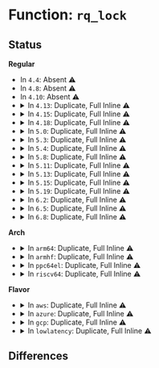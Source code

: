 # Function: <code>rq_lock</code>

## Status
<b>Regular</b>
<ul>
<li>
In <code>4.4</code>: Absent ⚠️
</li>
<li>
In <code>4.8</code>: Absent ⚠️
</li>
<li>
In <code>4.10</code>: Absent ⚠️
</li>
<li>
<details>
<summary>In <code>4.13</code>: Duplicate, Full Inline ⚠️</summary>

**Collision:** Static Duplication

**Inline:** Full

**Transformation:** False

**Instances:**

```
In kernel/sched/core.c (ffffffff810b30a0)
Location: kernel/sched/sched.h:1726
Inline: True
Inline callers:
  - kernel/sched/core.c:sys_sched_yield
  - kernel/sched/core.c:__schedule
  - kernel/sched/core.c:scheduler_tick
  - kernel/sched/core.c:try_to_wake_up
  - kernel/sched/core.c:migration_cpu_stop
  - kernel/sched/core.c:move_queued_task
  - kernel/sched/core.c:__hrtick_start
  - kernel/sched/core.c:hrtick
```
```
In kernel/sched/fair.c (ffffffff810bb538)
Location: kernel/sched/sched.h:1726
Inline: True
Inline callers:
  - kernel/sched/fair.c:task_fork_fair
  - kernel/sched/fair.c:active_load_balance_cpu_stop
  - kernel/sched/fair.c:load_balance
  - kernel/sched/fair.c:cpu_load_update_nohz_stop
  - kernel/sched/fair.c:distribute_cfs_runtime
```
</details>
</li>
<li>
<details>
<summary>In <code>4.15</code>: Duplicate, Full Inline ⚠️</summary>

**Collision:** Static Duplication

**Inline:** Full

**Transformation:** False

**Instances:**

```
In kernel/sched/core.c (ffffffff810ba4a0)
Location: kernel/sched/sched.h:1765
Inline: True
Inline callers:
  - kernel/sched/core.c:sys_sched_yield
  - kernel/sched/core.c:__schedule
  - kernel/sched/core.c:scheduler_tick
  - kernel/sched/core.c:try_to_wake_up
  - kernel/sched/core.c:migration_cpu_stop
  - kernel/sched/core.c:__hrtick_start
  - kernel/sched/core.c:hrtick
```
```
In kernel/sched/fair.c (ffffffff810c3298)
Location: kernel/sched/sched.h:1765
Inline: True
Inline callers:
  - kernel/sched/fair.c:task_fork_fair
  - kernel/sched/fair.c:active_load_balance_cpu_stop
  - kernel/sched/fair.c:load_balance
  - kernel/sched/fair.c:cpu_load_update_nohz_stop
  - kernel/sched/fair.c:distribute_cfs_runtime
```
</details>
</li>
<li>
<details>
<summary>In <code>4.18</code>: Duplicate, Full Inline ⚠️</summary>

**Collision:** Static Duplication

**Inline:** Full

**Transformation:** False

**Instances:**

```
In kernel/sched/core.c (ffffffff810bec10)
Location: kernel/sched/sched.h:1809
Inline: True
Inline callers:
  - kernel/sched/core.c:do_sched_yield
  - kernel/sched/core.c:__schedule
  - kernel/sched/core.c:scheduler_tick
  - kernel/sched/core.c:try_to_wake_up
  - kernel/sched/core.c:migration_cpu_stop
  - kernel/sched/core.c:__hrtick_start
  - kernel/sched/core.c:hrtick
```
```
In kernel/sched/fair.c (ffffffff810c9798)
Location: kernel/sched/sched.h:1809
Inline: True
Inline callers:
  - kernel/sched/fair.c:task_fork_fair
  - kernel/sched/fair.c:active_load_balance_cpu_stop
  - kernel/sched/fair.c:load_balance
  - kernel/sched/fair.c:cpu_load_update_nohz_stop
  - kernel/sched/fair.c:distribute_cfs_runtime
```
</details>
</li>
<li>
<details>
<summary>In <code>5.0</code>: Duplicate, Full Inline ⚠️</summary>

**Collision:** Static Duplication

**Inline:** Full

**Transformation:** False

**Instances:**

```
In kernel/sched/core.c (ffffffff810c7eb0)
Location: kernel/sched/sched.h:1146
Inline: True
Inline callers:
  - kernel/sched/core.c:do_sched_yield
  - kernel/sched/core.c:__schedule
  - kernel/sched/core.c:scheduler_tick
  - kernel/sched/core.c:try_to_wake_up
  - kernel/sched/core.c:migration_cpu_stop
  - kernel/sched/core.c:__hrtick_start
  - kernel/sched/core.c:hrtick
```
```
In kernel/sched/fair.c (ffffffff810d3b7b)
Location: kernel/sched/sched.h:1146
Inline: True
Inline callers:
  - kernel/sched/fair.c:task_fork_fair
  - kernel/sched/fair.c:active_load_balance_cpu_stop
  - kernel/sched/fair.c:load_balance
  - kernel/sched/fair.c:cpu_load_update_nohz_stop
  - kernel/sched/fair.c:distribute_cfs_runtime
```
```
In kernel/sched/psi.c (ffffffff810ef83e)
Location: kernel/sched/sched.h:1146
Inline: True
Inline callers:
  - kernel/sched/psi.c:psi_memstall_leave
  - kernel/sched/psi.c:psi_memstall_enter
```
</details>
</li>
<li>
<details>
<summary>In <code>5.3</code>: Duplicate, Full Inline ⚠️</summary>

**Collision:** Static Duplication

**Inline:** Full

**Transformation:** False

**Instances:**

```
In kernel/sched/core.c (ffffffff810ceec1)
Location: kernel/sched/sched.h:1204
Inline: True
Inline callers:
  - kernel/sched/core.c:do_sched_yield
  - kernel/sched/core.c:__schedule
  - kernel/sched/core.c:scheduler_tick
  - kernel/sched/core.c:try_to_wake_up
  - kernel/sched/core.c:migration_cpu_stop
  - kernel/sched/core.c:__hrtick_start
  - kernel/sched/core.c:hrtick
```
```
In kernel/sched/fair.c (ffffffff810db07b)
Location: kernel/sched/sched.h:1204
Inline: True
Inline callers:
  - kernel/sched/fair.c:task_fork_fair
  - kernel/sched/fair.c:active_load_balance_cpu_stop
  - kernel/sched/fair.c:load_balance
```
```
In kernel/sched/psi.c (ffffffff810f6cde)
Location: kernel/sched/sched.h:1204
Inline: True
Inline callers:
  - kernel/sched/psi.c:psi_memstall_leave
  - kernel/sched/psi.c:psi_memstall_enter
```
</details>
</li>
<li>
<details>
<summary>In <code>5.4</code>: Duplicate, Full Inline ⚠️</summary>

**Collision:** Static Duplication

**Inline:** Full

**Transformation:** False

**Instances:**

```
In kernel/sched/core.c (ffffffff810d8c81)
Location: kernel/sched/sched.h:1212
Inline: True
Inline callers:
  - kernel/sched/core.c:do_sched_yield
  - kernel/sched/core.c:__schedule
  - kernel/sched/core.c:scheduler_tick
  - kernel/sched/core.c:try_to_wake_up
  - kernel/sched/core.c:migration_cpu_stop
  - kernel/sched/core.c:__hrtick_start
  - kernel/sched/core.c:hrtick
```
```
In kernel/sched/fair.c (ffffffff810e4f8b)
Location: kernel/sched/sched.h:1212
Inline: True
Inline callers:
  - kernel/sched/fair.c:task_fork_fair
  - kernel/sched/fair.c:active_load_balance_cpu_stop
  - kernel/sched/fair.c:load_balance
```
```
In kernel/sched/psi.c (ffffffff81102a6e)
Location: kernel/sched/sched.h:1212
Inline: True
Inline callers:
  - kernel/sched/psi.c:psi_memstall_leave
  - kernel/sched/psi.c:psi_memstall_enter
```
</details>
</li>
<li>
<details>
<summary>In <code>5.8</code>: Duplicate, Full Inline ⚠️</summary>

**Collision:** Static Duplication

**Inline:** Full

**Transformation:** False

**Instances:**

```
In kernel/sched/core.c (ffffffff810e1b11)
Location: kernel/sched/sched.h:1260
Inline: True
Inline callers:
  - kernel/sched/core.c:do_sched_yield
  - kernel/sched/core.c:__schedule
  - kernel/sched/core.c:scheduler_tick
  - kernel/sched/core.c:try_to_wake_up
  - kernel/sched/core.c:migration_cpu_stop
  - kernel/sched/core.c:move_queued_task
  - kernel/sched/core.c:__hrtick_start
  - kernel/sched/core.c:hrtick
```
```
In kernel/sched/fair.c (ffffffff810ee4fb)
Location: kernel/sched/sched.h:1260
Inline: True
Inline callers:
  - kernel/sched/fair.c:task_fork_fair
  - kernel/sched/fair.c:active_load_balance_cpu_stop
  - kernel/sched/fair.c:load_balance
```
```
In kernel/sched/psi.c (ffffffff8110da8d)
Location: kernel/sched/sched.h:1260
Inline: True
Inline callers:
  - kernel/sched/psi.c:psi_memstall_leave
  - kernel/sched/psi.c:psi_memstall_enter
```
</details>
</li>
<li>
<details>
<summary>In <code>5.11</code>: Duplicate, Full Inline ⚠️</summary>

**Collision:** Static Duplication

**Inline:** Full

**Transformation:** False

**Instances:**

```
In kernel/sched/core.c (ffffffff810e082c)
Location: kernel/sched/sched.h:1318
Inline: True
Inline callers:
  - kernel/sched/core.c:__balance_push_cpu_stop
  - kernel/sched/core.c:do_sched_yield
  - kernel/sched/core.c:__schedule
  - kernel/sched/core.c:scheduler_tick
  - kernel/sched/core.c:try_to_wake_up
  - kernel/sched/core.c:migration_cpu_stop
  - kernel/sched/core.c:move_queued_task
  - kernel/sched/core.c:__hrtick_start
  - kernel/sched/core.c:hrtick
```
```
In kernel/sched/fair.c (ffffffff810ec2fb)
Location: kernel/sched/sched.h:1318
Inline: True
Inline callers:
  - kernel/sched/fair.c:task_fork_fair
  - kernel/sched/fair.c:active_load_balance_cpu_stop
  - kernel/sched/fair.c:load_balance
```
```
In kernel/sched/psi.c (ffffffff8110adad)
Location: kernel/sched/sched.h:1318
Inline: True
Inline callers:
  - kernel/sched/psi.c:psi_memstall_leave
  - kernel/sched/psi.c:psi_memstall_enter
```
</details>
</li>
<li>
<details>
<summary>In <code>5.13</code>: Duplicate, Full Inline ⚠️</summary>

**Collision:** Static Duplication

**Inline:** Full

**Transformation:** False

**Instances:**

```
In kernel/sched/core.c (ffffffff810e264c)
Location: kernel/sched/sched.h:1331
Inline: True
Inline callers:
  - kernel/sched/core.c:__balance_push_cpu_stop
  - kernel/sched/core.c:do_sched_yield
  - kernel/sched/core.c:__schedule
  - kernel/sched/core.c:scheduler_tick
  - kernel/sched/core.c:try_to_wake_up
  - kernel/sched/core.c:migration_cpu_stop
  - kernel/sched/core.c:move_queued_task
  - kernel/sched/core.c:__hrtick_start
  - kernel/sched/core.c:hrtick
```
```
In kernel/sched/fair.c (ffffffff810eec9b)
Location: kernel/sched/sched.h:1331
Inline: True
Inline callers:
  - kernel/sched/fair.c:task_fork_fair
  - kernel/sched/fair.c:active_load_balance_cpu_stop
  - kernel/sched/fair.c:load_balance
```
```
In kernel/sched/psi.c (ffffffff8110c9dd)
Location: kernel/sched/sched.h:1331
Inline: True
Inline callers:
  - kernel/sched/psi.c:psi_memstall_leave
  - kernel/sched/psi.c:psi_memstall_enter
```
</details>
</li>
<li>
<details>
<summary>In <code>5.15</code>: Duplicate, Full Inline ⚠️</summary>

**Collision:** Static Duplication

**Inline:** Full

**Transformation:** False

**Instances:**

```
In kernel/sched/core.c (ffffffff810f8c4c)
Location: kernel/sched/sched.h:1618
Inline: True
Inline callers:
  - kernel/sched/core.c:__balance_push_cpu_stop
  - kernel/sched/core.c:do_sched_yield
  - kernel/sched/core.c:__schedule
  - kernel/sched/core.c:scheduler_tick
  - kernel/sched/core.c:try_to_wake_up
  - kernel/sched/core.c:migration_cpu_stop
  - kernel/sched/core.c:move_queued_task
  - kernel/sched/core.c:__hrtick_start
  - kernel/sched/core.c:hrtick
```
```
In kernel/sched/fair.c (ffffffff8110755b)
Location: kernel/sched/sched.h:1618
Inline: True
Inline callers:
  - kernel/sched/fair.c:task_fork_fair
  - kernel/sched/fair.c:active_load_balance_cpu_stop
  - kernel/sched/fair.c:load_balance
```
```
In kernel/sched/psi.c (ffffffff8112ba1f)
Location: kernel/sched/sched.h:1618
Inline: True
Inline callers:
  - kernel/sched/psi.c:psi_memstall_leave
  - kernel/sched/psi.c:psi_memstall_enter
```
</details>
</li>
<li>
<details>
<summary>In <code>5.19</code>: Duplicate, Full Inline ⚠️</summary>

**Collision:** Static Duplication

**Inline:** Full

**Transformation:** False

**Instances:**

```
In kernel/sched/core.c (ffffffff8111503c)
Location: kernel/sched/sched.h:1599
Inline: True
Inline callers:
  - kernel/sched/core.c:__balance_push_cpu_stop
  - kernel/sched/core.c:do_sched_yield
  - kernel/sched/core.c:__schedule
  - kernel/sched/core.c:scheduler_tick
  - kernel/sched/core.c:try_to_wake_up
  - kernel/sched/core.c:migration_cpu_stop
  - kernel/sched/core.c:move_queued_task
  - kernel/sched/core.c:__hrtick_start
  - kernel/sched/core.c:hrtick
```
```
In kernel/sched/fair.c (ffffffff8112479d)
Location: kernel/sched/sched.h:1599
Inline: True
Inline callers:
  - kernel/sched/fair.c:task_fork_fair
  - kernel/sched/fair.c:active_load_balance_cpu_stop
  - kernel/sched/fair.c:load_balance
```
```
In kernel/sched/build_policy.c (ffffffff8113204c)
Location: kernel/sched/sched.h:1599
Inline: True
Inline callers:
  - kernel/sched/build_policy.c:migrate_task_rq_dl
  - kernel/sched/build_policy.c:do_sched_rt_period_timer
```
```
In kernel/sched/build_utility.c (ffffffff8114c1b5)
Location: kernel/sched/sched.h:1599
Inline: True
Inline callers:
  - kernel/sched/build_utility.c:psi_memstall_leave
  - kernel/sched/build_utility.c:psi_memstall_enter
```
</details>
</li>
<li>
<details>
<summary>In <code>6.2</code>: Duplicate, Full Inline ⚠️</summary>

**Collision:** Static Duplication

**Inline:** Full

**Transformation:** False

**Instances:**

```
In kernel/sched/core.c (ffffffff8113c3dc)
Location: kernel/sched/sched.h:1645
Inline: True
Inline callers:
  - kernel/sched/core.c:__balance_push_cpu_stop
  - kernel/sched/core.c:do_sched_yield
  - kernel/sched/core.c:__schedule
  - kernel/sched/core.c:scheduler_tick
  - kernel/sched/core.c:try_to_wake_up
  - kernel/sched/core.c:migration_cpu_stop
  - kernel/sched/core.c:move_queued_task
  - kernel/sched/core.c:__hrtick_start
  - kernel/sched/core.c:hrtick
```
```
In kernel/sched/fair.c (ffffffff8114c7bd)
Location: kernel/sched/sched.h:1645
Inline: True
Inline callers:
  - kernel/sched/fair.c:task_fork_fair
  - kernel/sched/fair.c:active_load_balance_cpu_stop
  - kernel/sched/fair.c:load_balance
```
```
In kernel/sched/build_policy.c (ffffffff8115c31c)
Location: kernel/sched/sched.h:1645
Inline: True
Inline callers:
  - kernel/sched/build_policy.c:migrate_task_rq_dl
  - kernel/sched/build_policy.c:do_sched_rt_period_timer
```
```
In kernel/sched/build_utility.c (ffffffff8117a91d)
Location: kernel/sched/sched.h:1645
Inline: True
Inline callers:
  - kernel/sched/build_utility.c:psi_memstall_enter
```
</details>
</li>
<li>
<details>
<summary>In <code>6.5</code>: Duplicate, Full Inline ⚠️</summary>

**Collision:** Static Duplication

**Inline:** Full

**Transformation:** False

**Instances:**

```
In kernel/sched/core.c (ffffffff8115001c)
Location: kernel/sched/sched.h:1672
Inline: True
Inline callers:
  - kernel/sched/core.c:__balance_push_cpu_stop
  - kernel/sched/core.c:do_sched_yield
  - kernel/sched/core.c:__schedule
  - kernel/sched/core.c:scheduler_tick
  - kernel/sched/core.c:try_to_wake_up
  - kernel/sched/core.c:migration_cpu_stop
  - kernel/sched/core.c:move_queued_task
  - kernel/sched/core.c:__hrtick_start
  - kernel/sched/core.c:hrtick
```
```
In kernel/sched/fair.c (ffffffff8115c78d)
Location: kernel/sched/sched.h:1672
Inline: True
Inline callers:
  - kernel/sched/fair.c:task_fork_fair
  - kernel/sched/fair.c:active_load_balance_cpu_stop
  - kernel/sched/fair.c:load_balance
  - kernel/sched/fair.c:__cfsb_csd_unthrottle
```
```
In kernel/sched/build_policy.c (ffffffff8116c6dc)
Location: kernel/sched/sched.h:1672
Inline: True
Inline callers:
  - kernel/sched/build_policy.c:migrate_task_rq_dl
  - kernel/sched/build_policy.c:do_sched_rt_period_timer
```
```
In kernel/sched/build_utility.c (ffffffff8118b47d)
Location: kernel/sched/sched.h:1672
Inline: True
Inline callers:
  - kernel/sched/build_utility.c:psi_memstall_enter
```
</details>
</li>
<li>
<details>
<summary>In <code>6.8</code>: Duplicate, Full Inline ⚠️</summary>

**Collision:** Static Duplication

**Inline:** Full

**Transformation:** False

**Instances:**

```
In kernel/sched/core.c (ffffffff8115beec)
Location: kernel/sched/sched.h:1696
Inline: True
Inline callers:
  - kernel/sched/core.c:__balance_push_cpu_stop
  - kernel/sched/core.c:do_sched_yield
  - kernel/sched/core.c:__schedule
  - kernel/sched/core.c:scheduler_tick
  - kernel/sched/core.c:try_to_wake_up
  - kernel/sched/core.c:migration_cpu_stop
  - kernel/sched/core.c:move_queued_task
  - kernel/sched/core.c:__hrtick_start
  - kernel/sched/core.c:hrtick
```
```
In kernel/sched/fair.c (ffffffff8116bcf6)
Location: kernel/sched/sched.h:1696
Inline: True
Inline callers:
  - kernel/sched/fair.c:task_fork_fair
  - kernel/sched/fair.c:active_load_balance_cpu_stop
  - kernel/sched/fair.c:load_balance
  - kernel/sched/fair.c:__cfsb_csd_unthrottle
```
```
In kernel/sched/build_policy.c (ffffffff81179f6c)
Location: kernel/sched/sched.h:1696
Inline: True
Inline callers:
  - kernel/sched/build_policy.c:migrate_task_rq_dl
  - kernel/sched/build_policy.c:inactive_task_timer
  - kernel/sched/build_policy.c:dl_task_timer
  - kernel/sched/build_policy.c:do_sched_rt_period_timer
```
```
In kernel/sched/build_utility.c (ffffffff81199dae)
Location: kernel/sched/sched.h:1696
Inline: True
Inline callers:
  - kernel/sched/build_utility.c:psi_memstall_enter
```
</details>
</li>
</ul>
<b>Arch</b>
<ul>
<li>
<details>
<summary>In <code>arm64</code>: Duplicate, Full Inline ⚠️</summary>

**Collision:** Static Duplication

**Inline:** Full

**Transformation:** False

**Instances:**

```
In kernel/sched/core.c (ffff800010138ec4)
Location: kernel/sched/sched.h:1212
Inline: True
Inline callers:
  - kernel/sched/core.c:do_sched_yield
  - kernel/sched/core.c:__schedule
  - kernel/sched/core.c:scheduler_tick
  - kernel/sched/core.c:try_to_wake_up
  - kernel/sched/core.c:migration_cpu_stop
  - kernel/sched/core.c:move_queued_task
  - kernel/sched/core.c:__hrtick_start
  - kernel/sched/core.c:hrtick
```
```
In kernel/sched/fair.c (ffff800010144f14)
Location: kernel/sched/sched.h:1212
Inline: True
Inline callers:
  - kernel/sched/fair.c:task_fork_fair
  - kernel/sched/fair.c:active_load_balance_cpu_stop
  - kernel/sched/fair.c:load_balance
```
```
In kernel/sched/psi.c (ffff800010167868)
Location: kernel/sched/sched.h:1212
Inline: True
Inline callers:
  - kernel/sched/psi.c:psi_memstall_leave
  - kernel/sched/psi.c:psi_memstall_enter
```
</details>
</li>
<li>
<details>
<summary>In <code>armhf</code>: Duplicate, Full Inline ⚠️</summary>

**Collision:** Static Duplication

**Inline:** Full

**Transformation:** False

**Instances:**

```
In kernel/sched/core.c (c038821c)
Location: kernel/sched/sched.h:1212
Inline: True
Inline callers:
  - kernel/sched/core.c:do_sched_yield
  - kernel/sched/core.c:__schedule
  - kernel/sched/core.c:scheduler_tick
  - kernel/sched/core.c:try_to_wake_up
  - kernel/sched/core.c:migration_cpu_stop
  - kernel/sched/core.c:move_queued_task
  - kernel/sched/core.c:__hrtick_start
  - kernel/sched/core.c:hrtick
```
```
In kernel/sched/fair.c (c0392820)
Location: kernel/sched/sched.h:1212
Inline: True
Inline callers:
  - kernel/sched/fair.c:task_fork_fair
  - kernel/sched/fair.c:active_load_balance_cpu_stop
  - kernel/sched/fair.c:load_balance
```
```
In kernel/sched/psi.c (c03b468c)
Location: kernel/sched/sched.h:1212
Inline: True
Inline callers:
  - kernel/sched/psi.c:psi_memstall_leave
  - kernel/sched/psi.c:psi_memstall_enter
```
</details>
</li>
<li>
<details>
<summary>In <code>ppc64el</code>: Duplicate, Full Inline ⚠️</summary>

**Collision:** Static Duplication

**Inline:** Full

**Transformation:** False

**Instances:**

```
In kernel/sched/core.c (c000000000185414)
Location: kernel/sched/sched.h:1212
Inline: True
Inline callers:
  - kernel/sched/core.c:do_sched_yield
  - kernel/sched/core.c:__schedule
  - kernel/sched/core.c:scheduler_tick
  - kernel/sched/core.c:try_to_wake_up
  - kernel/sched/core.c:migration_cpu_stop
  - kernel/sched/core.c:move_queued_task
  - kernel/sched/core.c:__hrtick_start
  - kernel/sched/core.c:hrtick
```
```
In kernel/sched/fair.c (c000000000196054)
Location: kernel/sched/sched.h:1212
Inline: True
Inline callers:
  - kernel/sched/fair.c:task_fork_fair
  - kernel/sched/fair.c:active_load_balance_cpu_stop
  - kernel/sched/fair.c:load_balance
```
```
In kernel/sched/psi.c (c0000000001bf61c)
Location: kernel/sched/sched.h:1212
Inline: True
Inline callers:
  - kernel/sched/psi.c:psi_memstall_leave
  - kernel/sched/psi.c:psi_memstall_enter
```
</details>
</li>
<li>
<details>
<summary>In <code>riscv64</code>: Duplicate, Full Inline ⚠️</summary>

**Collision:** Static Duplication

**Inline:** Full

**Transformation:** False

**Instances:**

```
In kernel/sched/core.c (ffffffe0000e8c12)
Location: kernel/sched/sched.h:1212
Inline: True
Inline callers:
  - kernel/sched/core.c:do_sched_yield
  - kernel/sched/core.c:__schedule
  - kernel/sched/core.c:scheduler_tick
  - kernel/sched/core.c:try_to_wake_up
  - kernel/sched/core.c:migration_cpu_stop
  - kernel/sched/core.c:move_queued_task
  - kernel/sched/core.c:__hrtick_start
  - kernel/sched/core.c:hrtick
```
```
In kernel/sched/fair.c (ffffffe0000f18b8)
Location: kernel/sched/sched.h:1212
Inline: True
Inline callers:
  - kernel/sched/fair.c:task_fork_fair
  - kernel/sched/fair.c:active_load_balance_cpu_stop
  - kernel/sched/fair.c:load_balance
```
```
In kernel/sched/psi.c (ffffffe000109dd4)
Location: kernel/sched/sched.h:1212
Inline: True
Inline callers:
  - kernel/sched/psi.c:psi_memstall_leave
  - kernel/sched/psi.c:psi_memstall_enter
```
</details>
</li>
</ul>
<b>Flavor</b>
<ul>
<li>
<details>
<summary>In <code>aws</code>: Duplicate, Full Inline ⚠️</summary>

**Collision:** Static Duplication

**Inline:** Full

**Transformation:** False

**Instances:**

```
In kernel/sched/core.c (ffffffff810d3151)
Location: kernel/sched/sched.h:1212
Inline: True
Inline callers:
  - kernel/sched/core.c:do_sched_yield
  - kernel/sched/core.c:__schedule
  - kernel/sched/core.c:scheduler_tick
  - kernel/sched/core.c:try_to_wake_up
  - kernel/sched/core.c:migration_cpu_stop
  - kernel/sched/core.c:__hrtick_start
  - kernel/sched/core.c:hrtick
```
```
In kernel/sched/fair.c (ffffffff810df13b)
Location: kernel/sched/sched.h:1212
Inline: True
Inline callers:
  - kernel/sched/fair.c:task_fork_fair
  - kernel/sched/fair.c:active_load_balance_cpu_stop
  - kernel/sched/fair.c:load_balance
```
```
In kernel/sched/psi.c (ffffffff810fbd7e)
Location: kernel/sched/sched.h:1212
Inline: True
Inline callers:
  - kernel/sched/psi.c:psi_memstall_leave
  - kernel/sched/psi.c:psi_memstall_enter
```
</details>
</li>
<li>
<details>
<summary>In <code>azure</code>: Duplicate, Full Inline ⚠️</summary>

**Collision:** Static Duplication

**Inline:** Full

**Transformation:** False

**Instances:**

```
In kernel/sched/core.c (ffffffff810c177b)
Location: kernel/sched/sched.h:1212
Inline: True
Inline callers:
  - kernel/sched/core.c:do_sched_yield
  - kernel/sched/core.c:__schedule
  - kernel/sched/core.c:scheduler_tick
  - kernel/sched/core.c:try_to_wake_up
  - kernel/sched/core.c:migration_cpu_stop
  - kernel/sched/core.c:__hrtick_start
  - kernel/sched/core.c:hrtick
```
```
In kernel/sched/fair.c (ffffffff810ce14b)
Location: kernel/sched/sched.h:1212
Inline: True
Inline callers:
  - kernel/sched/fair.c:task_fork_fair
  - kernel/sched/fair.c:active_load_balance_cpu_stop
  - kernel/sched/fair.c:load_balance
```
```
In kernel/sched/psi.c (ffffffff810ebf88)
Location: kernel/sched/sched.h:1212
Inline: True
Inline callers:
  - kernel/sched/psi.c:psi_memstall_leave
  - kernel/sched/psi.c:psi_memstall_enter
```
</details>
</li>
<li>
<details>
<summary>In <code>gcp</code>: Duplicate, Full Inline ⚠️</summary>

**Collision:** Static Duplication

**Inline:** Full

**Transformation:** False

**Instances:**

```
In kernel/sched/core.c (ffffffff810d0831)
Location: kernel/sched/sched.h:1212
Inline: True
Inline callers:
  - kernel/sched/core.c:do_sched_yield
  - kernel/sched/core.c:__schedule
  - kernel/sched/core.c:scheduler_tick
  - kernel/sched/core.c:try_to_wake_up
  - kernel/sched/core.c:migration_cpu_stop
  - kernel/sched/core.c:__hrtick_start
  - kernel/sched/core.c:hrtick
```
```
In kernel/sched/fair.c (ffffffff810db4bb)
Location: kernel/sched/sched.h:1212
Inline: True
Inline callers:
  - kernel/sched/fair.c:task_fork_fair
  - kernel/sched/fair.c:active_load_balance_cpu_stop
  - kernel/sched/fair.c:load_balance
```
```
In kernel/sched/psi.c (ffffffff810f8f3e)
Location: kernel/sched/sched.h:1212
Inline: True
Inline callers:
  - kernel/sched/psi.c:psi_memstall_leave
  - kernel/sched/psi.c:psi_memstall_enter
```
</details>
</li>
<li>
<details>
<summary>In <code>lowlatency</code>: Duplicate, Full Inline ⚠️</summary>

**Collision:** Static Duplication

**Inline:** Full

**Transformation:** False

**Instances:**

```
In kernel/sched/core.c (ffffffff810da8a1)
Location: kernel/sched/sched.h:1212
Inline: True
Inline callers:
  - kernel/sched/core.c:do_sched_yield
  - kernel/sched/core.c:__schedule
  - kernel/sched/core.c:scheduler_tick
  - kernel/sched/core.c:try_to_wake_up
  - kernel/sched/core.c:migration_cpu_stop
  - kernel/sched/core.c:__hrtick_start
  - kernel/sched/core.c:hrtick
```
```
In kernel/sched/fair.c (ffffffff810e71ab)
Location: kernel/sched/sched.h:1212
Inline: True
Inline callers:
  - kernel/sched/fair.c:task_fork_fair
  - kernel/sched/fair.c:active_load_balance_cpu_stop
  - kernel/sched/fair.c:load_balance
```
```
In kernel/sched/psi.c (ffffffff8110407e)
Location: kernel/sched/sched.h:1212
Inline: True
Inline callers:
  - kernel/sched/psi.c:psi_memstall_leave
  - kernel/sched/psi.c:psi_memstall_enter
```
</details>
</li>
</ul>

## Differences
